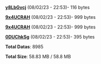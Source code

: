 [**y8LbGvcj**](/data/y8LbGvcj.txt) (08/02/23 - 22:53)- 116 bytes

[**9x4UCRAH**](/data/9x4UCRAH.txt) (08/02/23 - 22:53)- 999 bytes

[**9x4UCRAH**](/data/9x4UCRAH.txt) (08/02/23 - 22:53)- 999 bytes

[**0DUChkSg**](/data/0DUChkSg.txt) (08/02/23 - 22:53)- 395 bytes

**Total Datas**: 8985

**Total Size**: 58.83 MB / 58.8 MB
